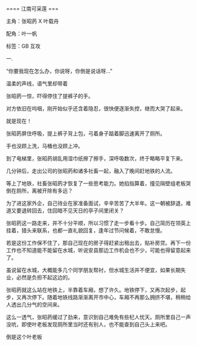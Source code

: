 


==== 江南可采莲  ===


主角：张昭菂 X 叶载舟

配角：叶一帆

标签：GB 互攻

一.

“你要我现在怎么办，你说呀，你倒是说话呀…”

温柔的声线，语气里却带着

张昭菂一惊，吓得停住了提裤子的手。

对方依旧在呜咽，刚开始似乎还含着隐忍，很快便逐渐失控，继而大哭了起来。

就是现在！

张昭菂屏住呼吸，提上裤子背上包，弓着身子踮着脚迅速离开了厕所。

手也没顾上洗，马桶也没顾上冲。

到了电梯里，张昭菂胡乱用湿巾纸擦了擦手，深呼吸数次，终于略略平复下来。

几分钟后，走出公司的张昭菂和诸多社畜一起，融入了晚间赶地铁的人流。

等上了地铁，社畜张昭菂才恢复了一些思考能力。她掐指算着，撞见隔壁组老板哭倒在厕所，离被开除有多远？

为了进这家外企，自己待业在家准备面试，辛辛苦苦了大半年。这一朝被辞退，难道又要退转回去，住回暗不见天日的亭子间里闭关？

张昭菂这一路走来，并不十分平顺，所以习惯了走一步看十步。自己简历在领英上挂着，猎头来联系，也都一直礼貌回复，逢年过节问候着，不敢怠慢。

若是这份工作保不住了，那自己现在的房子得赶紧出租出去，贴补房贷。再下一份工作也不知道能不能留在水城，听说安县那边工作机会也不少，可能也得留意起来了。

虽说留在水城，大概能多几个同学朋友帮衬，但水城生活并不便宜，如果长期失业，必然是负担不起这边的。

张昭菂就这么站在地铁上，半靠着车厢，想了许久。地铁停下，又再次起步，起步，又再次停下。随着地铁线路渐渐离开市中心，车厢不再那么拥挤不堪，稍稍给人透出几分气的空间来。

这么一透气，张昭菂缓过了劲来，意识到自己难免有些杞人忧天。厕所里自己一声没吭，即使叶老板发现厕所里当时还有别人，也不能查到自己头上来吧。

倒是这个叶老板